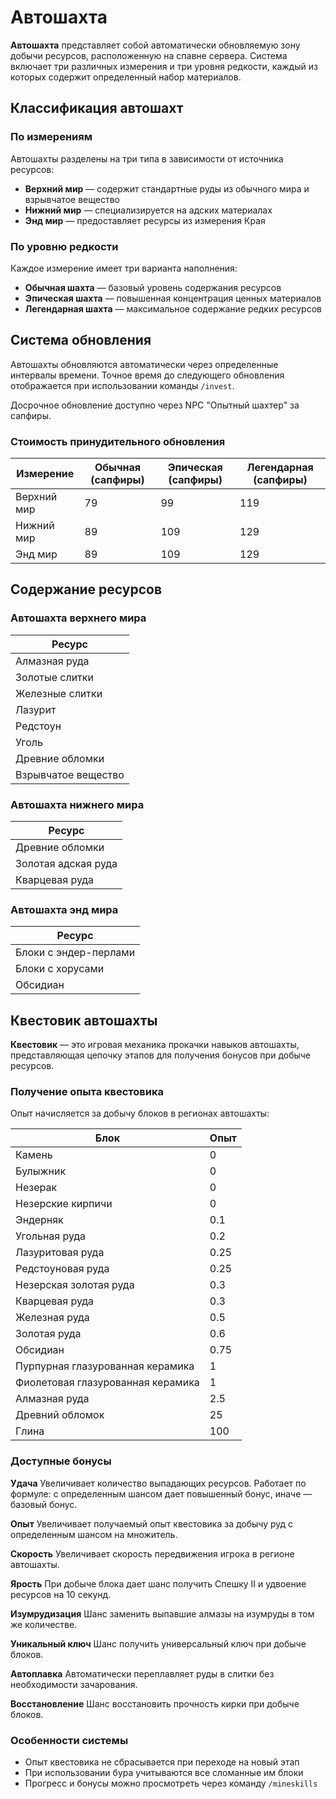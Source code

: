 # Автошахта

**Автошахта** представляет собой автоматически обновляемую зону добычи ресурсов, расположенную на спавне сервера. Система включает три различных измерения и три уровня редкости, каждый из которых содержит определенный набор материалов.

## Классификация автошахт

### По измерениям

Автошахты разделены на три типа в зависимости от источника ресурсов:
- **Верхний мир** — содержит стандартные руды из обычного мира и взрывчатое вещество
- **Нижний мир** — специализируется на адских материалах  
- **Энд мир** — предоставляет ресурсы из измерения Края

### По уровню редкости

Каждое измерение имеет три варианта наполнения:
- **Обычная шахта** — базовый уровень содержания ресурсов
- **Эпическая шахта** — повышенная концентрация ценных материалов
- **Легендарная шахта** — максимальное содержание редких ресурсов

## Система обновления

Автошахты обновляются автоматически через определенные интервалы времени. Точное время до следующего обновления отображается при использовании команды `/invest`. 

Досрочное обновление доступно через NPC "Опытный шахтер" за сапфиры.

### Стоимость принудительного обновления

| Измерение | Обычная (сапфиры) | Эпическая (сапфиры) | Легендарная (сапфиры) |
|-----------|-------------------|---------------------|----------------------|
| Верхний мир | <!-- wiki[mine-force-overworld-normal] -->79<!-- /wiki --> | <!-- wiki[mine-force-overworld-epic] -->99<!-- /wiki --> | <!-- wiki[mine-force-overworld-legendary] -->119<!-- /wiki --> |
| Нижний мир | <!-- wiki[mine-force-nether-normal] -->89<!-- /wiki --> | <!-- wiki[mine-force-nether-epic] -->109<!-- /wiki --> | <!-- wiki[mine-force-nether-legendary] -->129<!-- /wiki --> |
| Энд мир | <!-- wiki[mine-force-end-normal] -->89<!-- /wiki --> | <!-- wiki[mine-force-end-epic] -->109<!-- /wiki --> | <!-- wiki[mine-force-end-legendary] -->129<!-- /wiki --> |

## Содержание ресурсов

### Автошахта верхнего мира

| Ресурс |
|--------|
| Алмазная руда |
| Золотые слитки |
| Железные слитки |
| Лазурит |
| Редстоун |
| Уголь |
| Древние обломки |
| Взрывчатое вещество |

### Автошахта нижнего мира

| Ресурс |
|--------|
| Древние обломки |
| Золотая адская руда |
| Кварцевая руда |

### Автошахта энд мира

| Ресурс |
|--------|
| Блоки с эндер-перлами |
| Блоки с хорусами |
| Обсидиан |

## Квестовик автошахты

**Квестовик** — это игровая механика прокачки навыков автошахты, представляющая цепочку этапов для получения бонусов при добыче ресурсов.

### Получение опыта квестовика

Опыт начисляется за добычу блоков в регионах автошахты:

| Блок | Опыт |
|------|------|
| Камень | <!-- wiki[quest-exp-stone] -->0<!-- /wiki --> |
| Булыжник | <!-- wiki[quest-exp-cobblestone] -->0<!-- /wiki --> |
| Незерак | <!-- wiki[quest-exp-netherrack] -->0<!-- /wiki --> |
| Незерские кирпичи | <!-- wiki[quest-exp-nether-brick] -->0<!-- /wiki --> |
| Эндерняк | <!-- wiki[quest-exp-endstone] -->0.1<!-- /wiki --> |
| Угольная руда | <!-- wiki[quest-exp-coal] -->0.2<!-- /wiki --> |
| Лазуритовая руда | <!-- wiki[quest-exp-lapis] -->0.25<!-- /wiki --> |
| Редстоуновая руда | <!-- wiki[quest-exp-redstone] -->0.25<!-- /wiki --> |
| Незерская золотая руда | <!-- wiki[quest-exp-nether-gold] -->0.3<!-- /wiki --> |
| Кварцевая руда | <!-- wiki[quest-exp-quartz] -->0.3<!-- /wiki --> |
| Железная руда | <!-- wiki[quest-exp-iron] -->0.5<!-- /wiki --> |
| Золотая руда | <!-- wiki[quest-exp-gold] -->0.6<!-- /wiki --> |
| Обсидиан | <!-- wiki[quest-exp-obsidian] -->0.75<!-- /wiki --> |
| Пурпурная глазурованная керамика | <!-- wiki[quest-exp-purple-glazed] -->1<!-- /wiki --> |
| Фиолетовая глазурованная керамика | <!-- wiki[quest-exp-magenta-glazed] -->1<!-- /wiki --> |
| Алмазная руда | <!-- wiki[quest-exp-diamond] -->2.5<!-- /wiki --> |
| Древний обломок | <!-- wiki[quest-exp-debris] -->25<!-- /wiki --> |
| Глина | <!-- wiki[quest-exp-clay] -->100<!-- /wiki --> |

### Доступные бонусы

**Удача**
Увеличивает количество выпадающих ресурсов. Работает по формуле: с определенным шансом дает повышенный бонус, иначе — базовый бонус.

**Опыт**
Увеличивает получаемый опыт квестовика за добычу руд с определенным шансом на множитель.

**Скорость**
Увеличивает скорость передвижения игрока в регионе автошахты.

**Ярость**
При добыче блока дает шанс получить Спешку II и удвоение ресурсов на 10 секунд.

**Изумрудизация**
Шанс заменить выпавшие алмазы на изумруды в том же количестве.

**Уникальный ключ**
Шанс получить универсальный ключ при добыче блоков.

**Автоплавка**
Автоматически переплавляет руды в слитки без необходимости зачарования.

**Восстановление**
Шанс восстановить прочность кирки при добыче блоков.

### Особенности системы
- Опыт квестовика не сбрасывается при переходе на новый этап
- При использовании бура учитываются все сломанные им блоки
- Прогресс и бонусы можно просмотреть через команду `/mineskills`